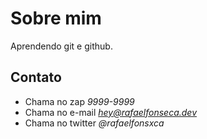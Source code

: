 # Sobre mim

Aprendendo git e github.

## Contato

* Chama no zap *9999-9999*
* Chama no e-mail *hey@rafaelfonseca.dev*
* Chama no twitter *@rafaelfonsxca*